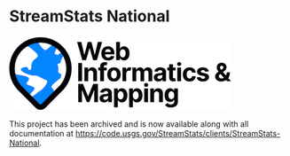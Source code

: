 # StreamStats National

![WiM](wim.png)

This project has been archived and is now available along with all documentation at https://code.usgs.gov/StreamStats/clients/StreamStats-National.

